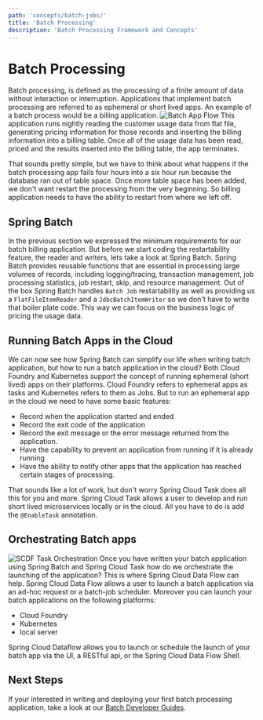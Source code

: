 ```yaml
---
path: 'concepts/batch-jobs/'
title: 'Batch Processing'
description: 'Batch Processing Framework and Concepts'
---
```


# Batch Processing

Batch processing, is defined as the processing of a finite amount of data without interaction or interruption.
Applications that implement batch processing are referred to as ephemeral or short lived apps.
An example of a batch process would be a billing application.
![Batch App Flow](images/batch-app-flow.png)
This application runs nightly reading the customer usage data from flat file, generating pricing information for those records and inserting the billing information into a billing table.
Once all of the usage data has been read, priced and the results inserted into the billing table, the app terminates.

That sounds pretty simple, but we have to think about what happens if the batch processing app fails four hours into a six hour run because the database ran out of table space.
Once more table space has been added, we don't want restart the processing from the very beginning. So billing application needs to have the ability to restart from where we left off.

## Spring Batch

In the previous section we expressed the minimum requirements for our batch billing application.
But before we start coding the restartability feature, the reader and writers, lets take a look at Spring Batch.
Spring Batch provides reusable functions that are essential in processing large volumes of records, including logging/tracing, transaction management, job processing statistics, job restart, skip, and resource management.
Out of the box Spring Batch handles `Batch Job` restartability as well as providing us a `FlatFileItemReader` and a `JdbcBatchItemWriter` so we don't have to write that boiler plate code.
This way we can focus on the business logic of pricing the usage data.

## Running Batch Apps in the Cloud

We can now see how Spring Batch can simplify our life when writing batch application, but how to run a batch application in the cloud?
Both Cloud Foundry and Kubernetes support the concept of running ephemeral (short lived) apps on their platforms.
Cloud Foundry refers to ephemeral apps as tasks and Kubernetes refers to them as Jobs.
But to run an ephemeral app in the cloud we need to have some basic features:

- Record when the application started and ended
- Record the exit code of the application
- Record the exit message or the error message returned from the application.
- Have the capability to prevent an application from running if it is already running
- Have the ability to notify other apps that the application has reached certain stages of processing.

That sounds like a lot of work, but don't worry Spring Cloud Task does all this for you and more.
Spring Cloud Task allows a user to develop and run short lived microservices locally or in the cloud.
All you have to do is add the `@EnableTask` annotation.

## Orchestrating Batch apps

![SCDF Task Orchestration](images/SCDF-task-orchestration.png)
Once you have written your batch application using Spring Batch and Spring Cloud Task how do we orchestrate the launching of the application?
This is where Spring Cloud Data Flow can help. Spring Cloud Data Flow allows a user to launch a batch application via an ad-hoc request or a batch-job scheduler.
Moreover you can launch your batch applications on the following platforms:

- Cloud Foundry
- Kubernetes
- local server

Spring Cloud Dataflow allows you to launch or schedule the launch of your batch app via the UI, a RESTful api, or the Spring Cloud Data Flow Shell.

## Next Steps

If your interested in writing and deploying your first batch processing application, take a look at our [Batch Developer Guides](%currentPath%/batch-developer-guides/).
